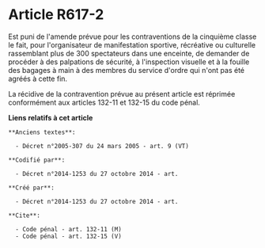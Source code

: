 # Article R617-2

Est puni de l'amende prévue pour les contraventions de la cinquième classe le fait, pour l'organisateur de manifestation
sportive, récréative ou culturelle rassemblant plus de 300 spectateurs dans une enceinte, de demander de procéder à des
palpations de sécurité, à l'inspection visuelle et à la fouille des bagages à main à des membres du service d'ordre qui n'ont
pas été agréés à cette fin.

La récidive de la contravention prévue au présent article est réprimée conformément aux articles 132-11 et 132-15 du code
pénal.

**Liens relatifs à cet article**

	**Anciens textes**:

	  - Décret n°2005-307 du 24 mars 2005 - art. 9 (VT)

	**Codifié par**:

	  - Décret n°2014-1253 du 27 octobre 2014 - art.

	**Créé par**:

	  - Décret n°2014-1253 du 27 octobre 2014 - art.

	**Cite**:

	  - Code pénal - art. 132-11 (M)
	  - Code pénal - art. 132-15 (V)
